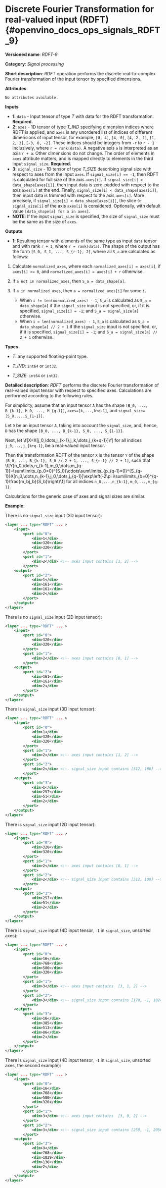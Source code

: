 # Discrete Fourier Transformation for real-valued input (RDFT) {#openvino_docs_ops_signals_RDFT_9}

**Versioned name**: *RDFT-9*

**Category**: *Signal processing*

**Short description**: *RDFT* operation performs the discrete real-to-complex Fourier transformation of the input tensor by specified dimensions.

**Attributes**:

    No attributes available.

**Inputs**

*   **1**: `data` - Input tensor of type *T* with data for the RDFT transformation. **Required.**
*   **2**: `axes` - 1D tensor of type *T_IND* specifying dimension indices where RDFT is applied, and `axes` is any unordered list of indices of different dimensions of input tensor, for example, `[0, 4]`, `[4, 0]`, `[4, 2, 1]`, `[1, 2, 3]`, `[-3, 0, -2]`. These indices should be integers from `-r` to `r - 1` inclusively, where `r = rank(data)`. A negative axis `a` is interpreted as an axis `r + a`. Other dimensions do not change. The order of elements in `axes` attribute matters, and is mapped directly to elements in the third input `signal_size`. **Required.**
*   **3**: `signal_size` - 1D tensor of type *T_SIZE* describing signal size with respect to axes from the input `axes`. If `signal_size[i] == -1`, then RDFT is calculated for full size of the axis `axes[i]`. If `signal_size[i] > data_shape[axes[i]]`, then input data is zero-padded with respect to the axis `axes[i]` at the end. Finally, `signal_size[i] < data_shape[axes[i]]`, then input data is trimmed with respect to the axis `axes[i]`. More precisely, if `signal_size[i] < data_shape[axes[i]]`, the slice `0: signal_size[i]` of the axis `axes[i]` is considered. Optionally, with default value `[data_shape[a] for a in axes]`.
*   **NOTE**: If the input `signal_size` is specified, the size of `signal_size` must be the same as the size of `axes`.

**Outputs**

*   **1**: Resulting tensor with elements of the same type as input `data` tensor and with rank `r + 1`, where `r = rank(data)`. The shape of the output has the form `[S_0, S_1, ..., S_{r-1}, 2]`, where all `S_a` are calculated as follows:

1. Calculate `normalized_axes`, where each `normalized_axes[i] = axes[i]`, if `axes[i] >= 0`, and `normalized_axes[i] = axes[i] + r` otherwise.

2. If `a not in normalized_axes`, then `S_a = data_shape[a]`.

3. If `a in normalized_axes`, then `a = normalized_axes[i]` for some `i`.
   + When `i != len(normalized_axes) - 1`, `S_a` is calculated as `S_a = data_shape[a]` if the `signal_size` input is not specified, or, if it is specified, `signal_size[i] = -1`; and `S_a = signal_size[a]` otherwise.
   + When `i = len(normalized_axes) - 1`, `S_a` is calculated as `S_a = data_shape[a] // 2 + 1` if the `signal_size` input is not specified, or, if it is specified, `signal_size[i] = -1`; and `S_a = signal_size[a] // 2 + 1` otherwise.

**Types**

* *T*: any supported floating-point type.

* *T_IND*: `int64` or `int32`.

* *T_SIZE*: `int64` or `int32`.

**Detailed description**: *RDFT* performs the discrete Fourier transformation of real-valued input tensor with respect to specified axes. Calculations are performed according to the following rules.

For simplicity, assume that an input tensor `A` has the shape `[B_0, ..., B_{k-1}, M_0, ..., M_{q-1}]`, `axes=[k,...,k+q-1]`, and `signal_size=[S_0,...,S_{1-1}]`.

Let `D` be an input tensor `A`, taking into account the `signal_size`, and, hence, `D` has the shape `[B_0, ..., B_{k-1}, S_0, ..., S_{1-1}]`.

Next, let
\f[X=X[j_0,\dots,j_{k-1},j_k,\dots,j_{k+q-1}]\f]
for all indices `j_0,...,j_{k+q-1}`, be a real-valued input tensor.

Then the transformation RDFT of the tensor `X` is the tensor `Y` of the shape `[B_0, ..., B_{k-1}, S_0 // 2 + 1, ..., S_{r-1} // 2 + 1]`, such that
\f[Y[n_0,\dots,n_{k-1},m_0,\dots,m_{q-1}]=\sum\limits_{p_0=0}^{S_0}\cdots\sum\limits_{p_{q-1}=0}^{S_{q-1}}X[n_0,\dots,n_{k-1},j_0,\dots,j_{q-1}]\exp\left(-2\pi i\sum\limits_{b=0}^{q-1}\frac{m_bj_b}{S_b}\right)\f]
for all indices `n_0,...,n_{k-1}`, `m_0,...,m_{q-1}`.

Calculations for the generic case of axes and signal sizes are similar.

**Example**:

There is no `signal_size` input (3D input tensor):
```xml
<layer ... type="RDFT" ... >
    <input>
        <port id="0">
            <dim>1</dim>
            <dim>320</dim>
            <dim>320</dim>
        </port>
        <port id="1">
            <dim>2</dim> <!-- axes input contains [1, 2] -->
        </port>
    <output>
        <port id="2">
            <dim>1</dim>
            <dim>161</dim>
            <dim>161</dim>
            <dim>2</dim>
        </port>
    </output>
</layer>
```

There is no `signal_size` input (2D input tensor):
```xml
<layer ... type="RDFT" ... >
    <input>
        <port id="0">
            <dim>320</dim>
            <dim>320</dim>
        </port>
        <port id="1">
            <dim>2</dim> <!-- axes input contains [0, 1] -->
        </port>
    <output>
        <port id="2">
            <dim>161</dim>
            <dim>161</dim>
            <dim>2</dim>
        </port>
    </output>
</layer>
```


There is `signal_size` input (3D input tensor):
```xml
<layer ... type="RDFT" ... >
    <input>
        <port id="0">
            <dim>1</dim>
            <dim>320</dim>
            <dim>320</dim>
        </port>
        <port id="1">
            <dim>2</dim> <!-- axes input contains [1, 2] -->
        </port>
        <port id="2">
            <dim>2</dim> <!-- signal_size input contains [512, 100] -->
        </port>
    <output>
        <port id="3">
            <dim>1</dim>
            <dim>257</dim>
            <dim>51</dim>
            <dim>2</dim>
        </port>
    </output>
</layer>
```


There is `signal_size` input (2D input tensor):
```xml
<layer ... type="RDFT" ... >
    <input>
        <port id="0">
            <dim>320</dim>
            <dim>320</dim>
        </port>
        <port id="1">
            <dim>2</dim> <!-- axes input contains [0, 1] -->
        </port>
        <port id="2">
            <dim>2</dim> <!-- signal_size input contains [512, 100] -->
        </port>
    <output>
        <port id="3">
            <dim>257</dim>
            <dim>51</dim>
            <dim>2</dim>
        </port>
    </output>
</layer>
```


There is `signal_size` input (4D input tensor, `-1` in `signal_size`, unsorted axes):
```xml
<layer ... type="RDFT" ... >
    <input>
        <port id="0">
            <dim>16</dim>
            <dim>768</dim>
            <dim>580</dim>
            <dim>320</dim>
        </port>
        <port id="1">
            <dim>3</dim> <!-- axes input contains  [3, 1, 2] -->
        </port>
        <port id="2">
            <dim>3</dim> <!-- signal_size input contains [170, -1, 1024] -->
        </port>
    <output>
        <port id="3">
            <dim>16</dim>
            <dim>385</dim>
            <dim>513</dim>
            <dim>86</dim>
            <dim>2</dim>
        </port>
    </output>
</layer>
```


There is `signal_size` input (4D input tensor, `-1` in `signal_size`, unsorted axes, the second example):
```xml
<layer ... type="RDFT" ... >
    <input>
        <port id="0">
            <dim>16</dim>
            <dim>768</dim>
            <dim>580</dim>
            <dim>320</dim>
        </port>
        <port id="1">
            <dim>3</dim> <!-- axes input contains  [3, 0, 2] -->
        </port>
        <port id="2">
            <dim>3</dim> <!-- signal_size input contains [258, -1, 2056] -->
        </port>
    <output>
        <port id="3">
            <dim>9</dim>
            <dim>768</dim>
            <dim>1029</dim>
            <dim>130</dim>
            <dim>2</dim>
        </port>
    </output>
</layer>
```
